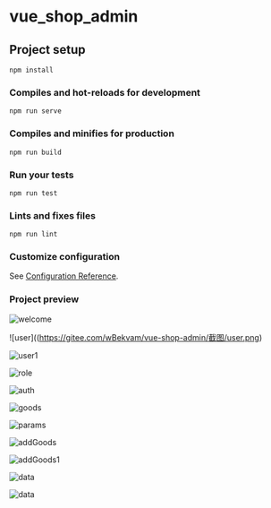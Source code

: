 





# vue_shop_admin

## Project setup
```
npm install
```

### Compiles and hot-reloads for development
```
npm run serve
```

### Compiles and minifies for production
```
npm run build
```

### Run your tests
```
npm run test
```

### Lints and fixes files
```
npm run lint
```

### Customize configuration
See [Configuration Reference](https://cli.vuejs.org/config/).

### Project preview



![welcome](https://gitee.com/wBekvam/vue-shop-admin/截图\welcome.png)



![user]((https://gitee.com/wBekvam/vue-shop-admin/截图/user.png)



![user1](https://gitee.com/wBekvam/vue-shop-admin/截图/user1.png)



![role](https://gitee.com/wBekvam/vue-shop-admin/截图/role.png)



![auth](https://gitee.com/wBekvam/vue-shop-admin/截图/auth.png)


![goods](https://gitee.com/wBekvam/vue-shop-admin/截图/goods.png)


![params](https://gitee.com/wBekvam/vue-shop-admin/截图/params.png)


![addGoods](https://gitee.com/wBekvam/vue-shop-admin/截图/addGoods.png)


![addGoods1](https://gitee.com/wBekvam/vue-shop-admin/截图/addGoods1.png)


![data](https://gitee.com/wBekvam/vue-shop-admin/截图/data.png)


![data](D:\Vue-Administrator\vue-shop-admin\vue_shop_admin\截图\data.png)
